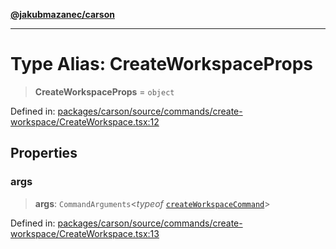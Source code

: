 [**@jakubmazanec/carson**](../README.md)

---

# Type Alias: CreateWorkspaceProps

> **CreateWorkspaceProps** = `object`

Defined in:
[packages/carson/source/commands/create-workspace/CreateWorkspace.tsx:12](https://github.com/jakubmazanec/tools/blob/d956cf350ae3e6bad1df754a19dfbabb088c1451/packages/carson/source/commands/create-workspace/CreateWorkspace.tsx#L12)

## Properties

### args

> **args**: `CommandArguments`\<_typeof_
> [`createWorkspaceCommand`](../variables/createWorkspaceCommand.md)\>

Defined in:
[packages/carson/source/commands/create-workspace/CreateWorkspace.tsx:13](https://github.com/jakubmazanec/tools/blob/d956cf350ae3e6bad1df754a19dfbabb088c1451/packages/carson/source/commands/create-workspace/CreateWorkspace.tsx#L13)
